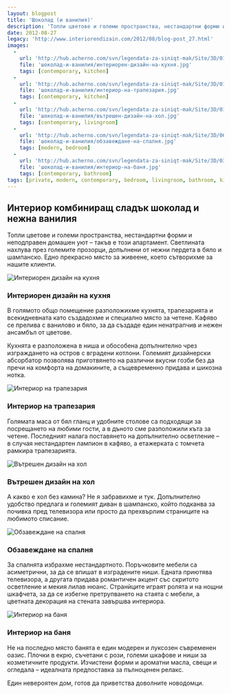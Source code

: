 ```yaml
---
layout: blogpost
title: 'Шоколад (и ванилия)'
description: 'Топли цветове и големи пространства, нестандартни форми и неподправен домашен уют – такъв е този апартамент. Светлината нахлува през големите прозорци, допълнени от нежни пердета в бяло и шампанско. Едно прекрасно място за живеене, което сътворихме за нашите клиенти.'
date: 2012-08-27
legacy: 'http://www.interiorendizain.com/2012/08/blog-post_27.html'
images:
  -
    url: 'http://hub.acherno.com/svn/legendata-za-siniqt-mak/Site/3D/01.4-h_f.jpg'
    file: 'шоколад-и-ванилия/интериорен-дизайн-на-кухня.jpg'
    tags: [contemporary, kitchen]
  -
    url: 'http://hub.acherno.com/svn/legendata-za-siniqt-mak/Site/3D/01.2-h_f.jpg'
    file: 'шоколад-и-ванилия/интериор-на-трапезария.jpg'
    tags: [contemporary, kitchen]
  -
    url: 'http://hub.acherno.com/svn/legendata-za-siniqt-mak/Site/3D/01.1-h_f.jpg'
    file: 'шоколад-и-ванилия/вътрешен-дизайн-на-хол.jpg'
    tags: [contemporary, livingroom]
  -
    url: 'http://hub.acherno.com/svn/legendata-za-siniqt-mak/Site/3D/06.1-s_f.jpg'
    file: 'шоколад-и-ванилия/обзавеждане-на-спалня.jpg'
    tags: [modern, bedroom]
  -
    url: 'http://hub.acherno.com/svn/legendata-za-siniqt-mak/Site/3D/03.4-b2_f.jpg'
    file: 'шоколад-и-ванилия/интериор-на-баня.jpg'
    tags: [contemporary, bathroom]
tags: [private, modern, contemporary, bedroom, livingroom, bathroom, kitchen]
---
```

## Интериор комбиниращ **сладък шоколад и нежна ванилия**
Топли цветове и големи пространства, нестандартни форми и неподправен домашен уют – такъв е този апартамент. Светлината нахлува през големите прозорци, допълнени от нежни пердета в бяло и шампанско. Едно прекрасно място за живеене, което сътворихме за нашите клиенти.

![Интериорен дизайн на кухня](шоколад-и-ванилия/интериорен-дизайн-на-кухня.jpg)
### Интериорен дизайн на **кухня**

В голямото общо помещение разположихме кухнята, трапезарията и всекидневната като създадохме и специално място за четене. Кафяво се прелива с ванилово и бяло, за да създаде един ненатрапчив и нежен ансамбъл от цветове.

Кухнята е разположена в ниша и обособена допълнително чрез изграждането на остров с вградени котлони. Големият дизайнерски абсорбатор позволява приготвянето на различни вкусни гозби без да пречи на комфорта на домакините, а същевременно придава и шикозна нотка.

![Интериор на трапезария](шоколад-и-ванилия/интериор-на-трапезария.jpg)
### Интериор на **трапезария**

Голямата маса от бял гланц и удобните столове са подходящи за посрещането на любими гости, а в дъното сме разположили къта за четене. Последният налага поставянето на допълнително осветление – в случая нестандартен лампион в кафяво, а етажерката с томчета рамкира трапезарията.

![Вътрешен дизайн на хол](шоколад-и-ванилия/вътрешен-дизайн-на-хол.jpg)
### Вътрешен дизайн на **хол**

А какво е хол без камина? Не я забравихме и тук. Допълнително удобство предлага и големият диван в шампанско, който подканва за почивка пред телевизора или просто да прехвърлим страниците на любимото списание.

![Обзавеждане на спалня](шоколад-и-ванилия/обзавеждане-на-спалня.jpg)
### Обзавеждане на **спалня**

За спалнята избрахме нестандартното. Поръчковите мебели са асиметрични, за да се впишат в изградените ниши. Едната приютява телевизора, а другата придава романтичен акцент със скритото осветление и мекия лилав нюанс. Странѝците играят ролята и на нощни шкафчета, за да се избегне претрупването на стаята с мебели, а цветната декорация на стената завършва интериора.

![Интериор на баня](шоколад-и-ванилия/интериор-на-баня.jpg)
### Интериор на **баня**

Не на последно място банята е един модерен и луксозен съвременен оазис. Плочки в екрю, съчетани с рози, големи шкафове и ниши за козметичните продукти. Изчистени форми и ароматни масла, свещи и огледала – идеалната предпоставка за пълноценен релакс.

Един невероятен дом, готов да приветства доволните новодомци.